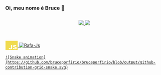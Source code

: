### Oi, meu nome é Bruce 👋

##

<div align="center">
  <a href="https://github.com/bruceporfirio">
  <img height="180em" src="https://github-readme-stats.vercel.app/api?username=bruceporfirio&show_icons=true&theme=dark&include_all_commits=true&count_private=true"/>
  <img height="180em" src="https://github-readme-stats.vercel.app/api/top-langs/?username=bruceporfirio&layout=compact&langs_count=7&theme=dark"/>
</div>

  ##
  

  <div style="display: inline_block"><br>
  <img align="center" alt="Rafa-Js" height="30" width="40" src="https://raw.githubusercontent.com/devicons/devicon/master/icons/javascript/javascript-plain.svg">
<img align="center" alt="Rafa-Js" height="30" width="40" src="https://cdn.jsdelivr.net/gh/devicons/devicon/icons/nodejs/nodejs-plain-wordmark.svg">
  
   
  
 
    
</div>
     
    ![Snake animation](https://github.com/bruceporfirio/bruceporfirio/blob/output/github-contribution-grid-snake.svg)

